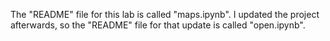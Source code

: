 The "README" file for this lab is called "maps.ipynb". I updated the project afterwards, so the "README" file for that update is called "open.ipynb".
